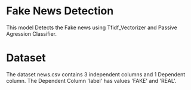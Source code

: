 # Fake News Detection
 This model Detects the Fake news using Tfidf_Vectorizer and Passive Agression Classifier.

# Dataset
 The dataset news.csv contains 3 independent columns and 1 Dependent column. The Dependent Column 'label' has values 'FAKE' and 'REAL'.
 
